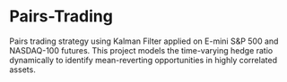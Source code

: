 # Pairs-Trading
Pairs trading strategy using Kalman Filter applied on E-mini S&amp;P 500 and NASDAQ-100 futures. This project models the time-varying hedge ratio dynamically to identify mean-reverting opportunities in highly correlated assets.
